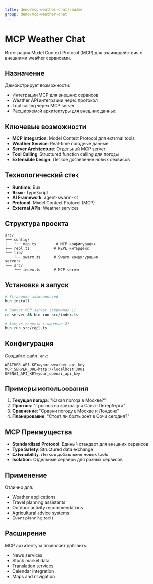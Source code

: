 ```yaml
---
title: demo/mcp-weather-chat/readme
group: demo/mcp-weather-chat
---
```


# MCP Weather Chat

Интеграция Model Context Protocol (MCP) для взаимодействия с внешними weather сервисами.

## Назначение

Демонстрирует возможности:
- Интеграции MCP для внешних сервисов
- Weather API интеграции через протокол
- Tool calling через MCP server
- Расширяемой архитектуры для внешних данных

## Ключевые возможности

- **MCP Integration**: Model Context Protocol для external tools
- **Weather Service**: Real-time погодные данные
- **Server Architecture**: Отдельный MCP server
- **Tool Calling**: Structured function calling для погоды
- **Extensible Design**: Легкое добавление новых сервисов

## Технологический стек

- **Runtime**: Bun
- **Язык**: TypeScript
- **AI Framework**: agent-swarm-kit
- **Protocol**: Model Context Protocol (MCP)
- **External APIs**: Weather services

## Структура проекта

```
src/
├── config/
│   └── mcp.ts         # MCP конфигурация
├── repl.ts           # REPL интерфейс
└── lib/
    └── swarm.ts      # Swarm конфигурация
server/
└── src/
    └── index.ts      # MCP server
```

## Установка и запуск

```bash
# Установка зависимостей
bun install

# Запуск MCP server (терминал 1)
cd server && bun run src/index.ts

# Запуск клиента (терминал 2)
bun run src/repl.ts
```

## Конфигурация

Создайте файл `.env`:

```env
WEATHER_API_KEY=your_weather_api_key
MCP_SERVER_URL=http://localhost:3001
OPENAI_API_KEY=your_openai_api_key
```

## Примеры использования

1. **Текущая погода**: "Какая погода в Москве?"
2. **Прогноз**: "Прогноз на завтра для Санкт-Петербурга"
3. **Сравнение**: "Сравни погоду в Москве и Лондоне"
4. **Планирование**: "Стоит ли брать зонт в Сочи сегодня?"

## MCP Преимущества

- **Standardized Protocol**: Единый стандарт для внешних сервисов
- **Type Safety**: Structured data exchange
- **Extensibility**: Легкое добавление новых tools
- **Isolation**: Отдельные серверы для разных сервисов

## Применение

Отлично для:
- Weather applications
- Travel planning assistants
- Outdoor activity recommendations
- Agricultural advice systems
- Event planning tools

## Расширение

MCP архитектура позволяет добавить:
- News services
- Stock market data
- Translation services
- Calendar integration
- Maps and navigation